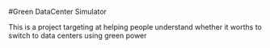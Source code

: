 #Green DataCenter Simulator

This is a project targeting at helping people understand whether it worths to switch to data centers using green power